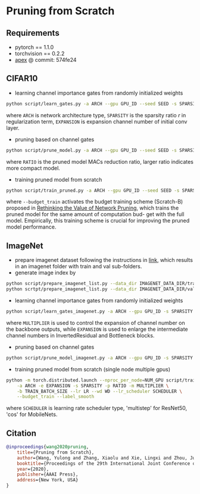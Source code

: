 # Pruning from Scratch

## Requirements
- pytorch == 1.1.0
- torchvision == 0.2.2
- [apex](https://github.com/NVIDIA/apex) @ commit: 574fe24

## CIFAR10
- learning channel importance gates from randomly initialized weights
```bash
python script/learn_gates.py -a ARCH --gpu GPU_ID --seed SEED -s SPARSITY -e EXPANSION
```
where `ARCH` is network architecture type, 
`SPARSITY` is the sparsity ratio $r$ in regularization term,
`EXPANSION` is expansion channel number of initial conv layer.
- pruning based on channel gates
```bash
python script/prune_model.py -a ARCH --gpu GPU_ID --seed SEED -s SPARSITY -e EXPANSION -p RATIO
```
where `RATIO` is the pruned model MACs reduction ratio, larger ratio indicates more compact model.
- training pruned model from scratch
```bash
python script/train_pruned.py -a ARCH --gpu GPU_ID --seed SEED -s SPARSITY -e EXPANSION -p RATIO --budget_train
```
where `--budget_train` activates the budget training scheme (Scratch-B) proposed in 
[Rethinking the Value of Network Pruning](https://arxiv.org/abs/1810.05270), 
which trains the pruned model for the same amount of computation bud- get with the full model.
Empirically, this training scheme is crucial for improving the pruned model performance.

## ImageNet
- prepare imagenet dataset following the instructions in 
[link](https://github.com/pytorch/examples/tree/master/imagenet), 
which results in an imagenet folder with train and val sub-folders.
- generate image index by
```bash
python script/prepare_imagenet_list.py --data_dir IMAGENET_DATA_DIR/train --dump_path data/train_images_list.pkl
python scrtpt/prepare_imagenet_list.py --data_dir IMAGENET_DATA_DIR/val --dump_path data/val_images_list.pkl
```
- learning channel importance gates from randomly initialized weights
```bash
python script/learn_gates_imagenet.py -a ARCH --gpu GPU_ID -s SPARSITY -e EXPANSION -m MULTIPLIER
```
where `MULTIPLIER` is used to control the expansion of channel number on the backbone outputs,
while `EXPANSION` is used to enlarge the intermediate channel numbers in InvertedResidual and Bottleneck blocks.
- pruning based on channel gates
```bash
python script/prune_model_imagenet.py -a ARCH --gpu GPU_ID -s SPARSITY -e EXPANSION -m MULTIPLIER -p RATIO
```
- training pruned model from scratch (single node multiple gpus)
```bash
python -m torch.distributed.launch --nproc_per_node=NUM_GPU script/train_pruned_imagenet.py \
    -a ARCH -e EXPANSION -s SPARSITY -p RATIO -m MULTIPLIER \
    -b TRAIN_BATCH_SIZE --lr LR --wd WD --lr_scheduler SCHEDULER \
    --budget_train --label_smooth
```
where `SCHEDULER` is learning rate scheduler type, 'multistep' for ResNet50, 'cos' for MobileNets.

## Citation
```bibtex
@inproceedings{wang2020pruning,
    title={Pruning from Scratch},
    author={Wang, Yulong and Zhang, Xiaolu and Xie, Lingxi and Zhou, Jun and Su, Hang and Zhang, Bo and Hu, Xiaolin},
    booktitle={Proceedings of the 29th International Joint Conference on Artificial Intelligence},
    year={2020},
    publisher={AAAI Press},
    address={New York, USA}
}
```